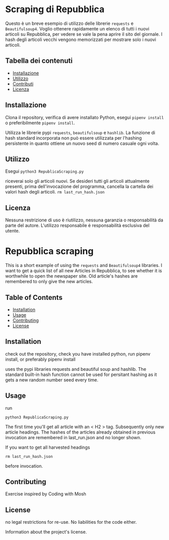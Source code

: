 
# Scraping di Repubblica

Questo è un breve esempio di utilizzo delle librerie `requests` e `Beautifulsoup4`. Voglio ottenere rapidamente un elenco di tutti i nuovi articoli su Repubblica, per vedere se vale la pena aprire il sito del giornale. I hash degli articoli vecchi vengono memorizzati per mostrare solo i nuovi articoli.

## Tabella dei contenuti

- [Installazione](#installazione)
- [Utilizzo](#utilizzo)
- [Contributi](#contributi)
- [Licenza](#licenza)

## Installazione

Clona il repository, verifica di avere installato Python, esegui `pipenv install` o preferibilmente `pipenv install`.

Utilizza le librerie pypi `requests`, `beautifulsoup` e `hashlib`. La funzione di hash standard incorporata non può essere utilizzata per l'hashing persistente in quanto ottiene un nuovo seed di numero casuale ogni volta.

## Utilizzo

Esegui 
```python3 RepublicaScraping.py```

riceverai solo gli articoli nuovi. Se desideri tutti gli articoli attualmente presenti, prima dell'invocazione del programma,  cancella la cartella dei valori hash degli articoli.
```rm last_run_hash.json```

## Licenza

Nessuna restrizione di uso è riutilizzo, nessuna garanzia o responsabilità da parte del autore. L'utilizzo responsabile ė responsabilità esclusiva del utente.

# Repubblica scraping

This is a short example of using the `requests` and `Beautifulsoup4` libraries. I want to get a quick list of all new Articles in Repubblica, to see whether it is worthwhile to open the newspaper site. Old article's hashes are remembered to only give the new articles.
## Table of Contents

- [Installation](#installation)
- [Usage](#usage)
- [Contributing](#contributing)
- [License](#license)

## Installation

check out the repository, check you have installed python, run pipenv install, or preferably pipenv install

uses the pypi libraries requests and beautiful soup and hashlib. The standard built-in hash function cannot be used for persitant 
hashing as it gets a new random number seed every time. 




## Usage
run

```python3 RepublicaScraping.py```

The first time you'll get all article with an < H2 > tag. Subsequently only new article headings. 
The hashes of the articles already obtained in previous invocation are remembered in last_run.json and no longer shown.

If you want to get all harvested headings 

```rm last_run_hash.json```

before invocation.

## Contributing

Exercise inspired by Coding with Mosh
## License
no legal restrictions for re-use. No liabilities for the code either.


Information about the project's license.
